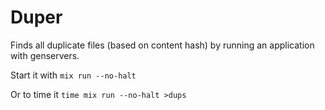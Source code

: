 # Duper

Finds all duplicate files (based on content hash) by running an application with genservers.

Start it with `mix run --no-halt`

Or to time it `time mix run --no-halt >dups`
